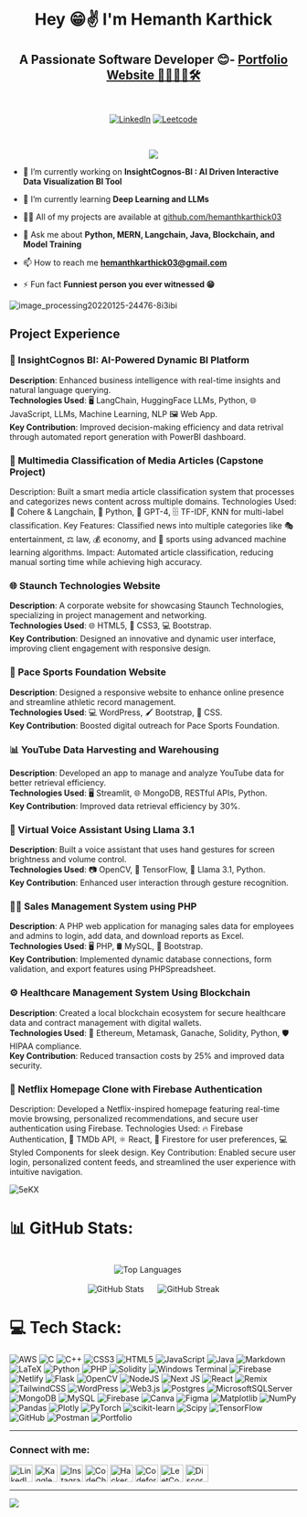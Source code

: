 <h1 align="center" style="-webkit-animation: tracking-in-expand 0.7s cubic-bezier(0.215, 0.610, 0.355, 1.000) both; animation: tracking-in-expand 0.7s cubic-bezier(0.215, 0.610, 0.355, 1.000) both;">
Hey 😁✌️ I'm Hemanth Karthick </h1>

<div align="center">
  <h2 align="center">A Passionate Software Developer 😊- <a style="color: white text-decoration-style: none" href="https://hemanthkarthick.vercel.app/">Portfolio Website 🤖🧑🏻‍💻🛠️</a>
  </h2></br>
  
  [![LinkedIn](https://img.shields.io/badge/Linkedin%20Profile%20-%E2%9C%94-blue)](https://www.linkedin.com/in/hemanth-karthick/)</t>
  [![Leetcode](https://img.shields.io/badge/Leetcode%20-%E2%9C%94-red)]([https://leetcode.com/problemset/al](https://leetcode.com/u/phoenix-mp3/))
</div>

</br>
<p align="center"><img src="https://cdn.dribbble.com/users/8619169/screenshots/16424581/media/8a91ad52c7c6cf7562224989d07da8e4.gif"></p>

- 🔭 I’m currently working on **InsightCognos-BI : AI Driven Interactive Data Visualization BI Tool**

- 🌱 I’m currently learning **Deep Learning and LLMs**

- 👨‍💻 All of my projects are available at [github.com/hemanthkarthick03](https://github.com/hemanthkarthick03)

- 💬 Ask me about **Python, MERN, Langchain, Java, Blockchain, and Model Training**

- 📫 How to reach me **hemanthkarthick03@gmail.com**

- ⚡ Fun fact **Funniest person you ever witnessed 😁**


![image_processing20220125-24476-8i3ibi](https://github.com/phoenix-mp3/phoenix-mp3/assets/128579996/9298f92a-05de-45da-875f-64bfd4efebd3)


## Project Experience <br />

### 🧠 InsightCognos BI: AI-Powered Dynamic BI Platform
**Description**: Enhanced business intelligence with real-time insights and natural language querying.  
**Technologies Used**: 🖥️ LangChain, HuggingFace LLMs, Python, 🌐 JavaScript, LLMs, Machine Learning, NLP 🖼️ Web App.  
**Key Contribution**: Improved decision-making efficiency and data retrival through automated report generation with PowerBI dashboard.

### 📰 Multimedia Classification of Media Articles (Capstone Project)
Description: Built a smart media article classification system that processes and categorizes news content across multiple domains.
Technologies Used: 🧠 Cohere & Langchain, 🐍 Python, 🤖 GPT-4, 🗄️ TF-IDF, KNN for multi-label classification.
Key Features: Classified news into multiple categories like 🎭 entertainment, ⚖️ law, 💰 economy, and 🏅 sports using advanced machine learning algorithms.
Impact: Automated article classification, reducing manual sorting time while achieving high accuracy.

### 🌐 Staunch Technologies Website
**Description**: A corporate website for showcasing Staunch Technologies, specializing in project management and networking.  
**Technologies Used**: 🌐 HTML5, 🎨 CSS3, 💻 Bootstrap.  
**Key Contribution**: Designed an innovative and dynamic user interface, improving client engagement with responsive design.

### 🎯 Pace Sports Foundation Website
**Description**: Designed a responsive website to enhance online presence and streamline athletic record management.  
**Technologies Used**: 💻 WordPress, 🖌️ Bootstrap, 🎨 CSS.  
**Key Contribution**: Boosted digital outreach for Pace Sports Foundation.


### 📊 YouTube Data Harvesting and Warehousing
**Description**: Developed an app to manage and analyze YouTube data for better retrieval efficiency.  
**Technologies Used**: 🖥️ Streamlit, 🌐 MongoDB, RESTful APIs, Python.  
**Key Contribution**: Improved data retrieval efficiency by 30%.


### 🤖 Virtual Voice Assistant Using Llama 3.1
**Description**: Built a voice assistant that uses hand gestures for screen brightness and volume control.  
**Technologies Used**: 📷 OpenCV, 🧠 TensorFlow, 🤖 Llama 3.1, Python.  
**Key Contribution**: Enhanced user interaction through gesture recognition.


### 🧑‍💻 Sales Management System using PHP
**Description**: A PHP web application for managing sales data for employees and admins to login, add data, and download reports as Excel.
**Technologies Used**: 🖥️ PHP, 🛢️ MySQL, 🧾 Bootstrap.  
**Key Contribution**: Implemented dynamic database connections, form validation, and export features using PHPSpreadsheet.


### ⚙️ Healthcare Management System Using Blockchain
**Description**: Created a local blockchain ecosystem for secure healthcare data and contract management with digital wallets.  
**Technologies Used**: 🔗 Ethereum, Metamask, Ganache, Solidity, Python, 🛡️ HIPAA compliance.  
**Key Contribution**: Reduced transaction costs by 25% and improved data security.


### 🍿 Netflix Homepage Clone with Firebase Authentication
Description: Developed a Netflix-inspired homepage featuring real-time movie browsing, personalized recommendations, and secure user authentication using Firebase.
Technologies Used: 🔥 Firebase Authentication, 🎥 TMDb API, ⚛️ React, 📡 Firestore for user preferences, 💻 Styled Components for sleek design.
Key Contribution: Enabled secure user login, personalized content feeds, and streamlined the user experience with intuitive navigation.

![5eKX](https://github.com/phoenix-mp3/phoenix-mp3/assets/128579996/9e963633-aff5-4a68-8443-09f42a64d8d8)


# 📊 GitHub Stats:
<div align="center">
  <br/>
  <img src="https://github-readme-stats.vercel.app/api/top-langs/?username=hemanthkarthick03&theme=dark&hide_border=false&include_all_commits=false&count_private=false&layout=compact" alt="Top Languages" style="margin-right: 20px;">
  <br/><br/>
  <img src="https://github-readme-stats.vercel.app/api?username=hemanthkarthick03&theme=dark&hide_border=false&include_all_commits=false&count_private=false" alt="GitHub Stats" style="margin-right: 20px;">
  <img src="https://github-readme-streak-stats.herokuapp.com/?user=hemanthkarthick03&theme=dark&hide_border=false" alt="GitHub Streak">

</div>


# 💻 Tech Stack:
![AWS](https://img.shields.io/badge/AWS-%23FF9900.svg?style=for-the-badge&logo=amazon-aws&logoColor=white) ![C](https://img.shields.io/badge/c-%2300599C.svg?style=for-the-badge&logo=c&logoColor=white) ![C++](https://img.shields.io/badge/c++-%2300599C.svg?style=for-the-badge&logo=c%2B%2B&logoColor=white) ![CSS3](https://img.shields.io/badge/css3-%231572B6.svg?style=for-the-badge&logo=css3&logoColor=white) ![HTML5](https://img.shields.io/badge/html5-%23E34F26.svg?style=for-the-badge&logo=html5&logoColor=white) ![JavaScript](https://img.shields.io/badge/javascript-%23323330.svg?style=for-the-badge&logo=javascript&logoColor=%23F7DF1E) ![Java](https://img.shields.io/badge/java-%23ED8B00.svg?style=for-the-badge&logo=openjdk&logoColor=white) ![Markdown](https://img.shields.io/badge/markdown-%23000000.svg?style=for-the-badge&logo=markdown&logoColor=white) ![LaTeX](https://img.shields.io/badge/latex-%23008080.svg?style=for-the-badge&logo=latex&logoColor=white) ![Python](https://img.shields.io/badge/python-3670A0?style=for-the-badge&logo=python&logoColor=ffdd54) ![PHP](https://img.shields.io/badge/php-%23777BB4.svg?style=for-the-badge&logo=php&logoColor=white) ![Solidity](https://img.shields.io/badge/Solidity-%23363636.svg?style=for-the-badge&logo=solidity&logoColor=white) ![Windows Terminal](https://img.shields.io/badge/Windows%20Terminal-%234D4D4D.svg?style=for-the-badge&logo=windows-terminal&logoColor=white) ![Firebase](https://img.shields.io/badge/firebase-%23039BE5.svg?style=for-the-badge&logo=firebase) ![Netlify](https://img.shields.io/badge/netlify-%23000000.svg?style=for-the-badge&logo=netlify&logoColor=#00C7B7) ![Flask](https://img.shields.io/badge/flask-%23000.svg?style=for-the-badge&logo=flask&logoColor=white) ![OpenCV](https://img.shields.io/badge/opencv-%23white.svg?style=for-the-badge&logo=opencv&logoColor=white) ![NodeJS](https://img.shields.io/badge/node.js-6DA55F?style=for-the-badge&logo=node.js&logoColor=white) ![Next JS](https://img.shields.io/badge/Next-black?style=for-the-badge&logo=next.js&logoColor=white) ![React](https://img.shields.io/badge/react-%2320232a.svg?style=for-the-badge&logo=react&logoColor=%2361DAFB) ![Remix](https://img.shields.io/badge/remix-%23000.svg?style=for-the-badge&logo=remix&logoColor=white) ![TailwindCSS](https://img.shields.io/badge/tailwindcss-%2338B2AC.svg?style=for-the-badge&logo=tailwind-css&logoColor=white) ![WordPress](https://img.shields.io/badge/WordPress-%23117AC9.svg?style=for-the-badge&logo=WordPress&logoColor=white) ![Web3.js](https://img.shields.io/badge/web3.js-F16822?style=for-the-badge&logo=web3.js&logoColor=white)  ![Postgres](https://img.shields.io/badge/postgres-%23316192.svg?style=for-the-badge&logo=postgresql&logoColor=white) ![MicrosoftSQLServer](https://img.shields.io/badge/Microsoft%20SQL%20Server-CC2927?style=for-the-badge&logo=microsoft%20sql%20server&logoColor=white) ![MongoDB](https://img.shields.io/badge/MongoDB-%234ea94b.svg?style=for-the-badge&logo=mongodb&logoColor=white) ![MySQL](https://img.shields.io/badge/mysql-4479A1.svg?style=for-the-badge&logo=mysql&logoColor=white) ![Firebase](https://img.shields.io/badge/firebase-a08021?style=for-the-badge&logo=firebase&logoColor=ffcd34) ![Canva](https://img.shields.io/badge/Canva-%2300C4CC.svg?style=for-the-badge&logo=Canva&logoColor=white) ![Figma](https://img.shields.io/badge/figma-%23F24E1E.svg?style=for-the-badge&logo=figma&logoColor=white) ![Matplotlib](https://img.shields.io/badge/Matplotlib-%23ffffff.svg?style=for-the-badge&logo=Matplotlib&logoColor=black) ![NumPy](https://img.shields.io/badge/numpy-%23013243.svg?style=for-the-badge&logo=numpy&logoColor=white) ![Pandas](https://img.shields.io/badge/pandas-%23150458.svg?style=for-the-badge&logo=pandas&logoColor=white) ![Plotly](https://img.shields.io/badge/Plotly-%233F4F75.svg?style=for-the-badge&logo=plotly&logoColor=white) ![PyTorch](https://img.shields.io/badge/PyTorch-%23EE4C2C.svg?style=for-the-badge&logo=PyTorch&logoColor=white) ![scikit-learn](https://img.shields.io/badge/scikit--learn-%23F7931E.svg?style=for-the-badge&logo=scikit-learn&logoColor=white) ![Scipy](https://img.shields.io/badge/SciPy-%230C55A5.svg?style=for-the-badge&logo=scipy&logoColor=%white) ![TensorFlow](https://img.shields.io/badge/TensorFlow-%23FF6F00.svg?style=for-the-badge&logo=TensorFlow&logoColor=white) ![GitHub](https://img.shields.io/badge/github-%23121011.svg?style=for-the-badge&logo=github&logoColor=white) ![Postman](https://img.shields.io/badge/Postman-FF6C37?style=for-the-badge&logo=postman&logoColor=white) ![Portfolio](https://img.shields.io/badge/Portfolio-%23000000.svg?style=for-the-badge&logo=firefox&logoColor=#FF7139) 

---

<h3 align="left">Connect with me:</h3>
<p align="left">
<a href="https://linkedin.com/in/hemanth-karthick/" target="blank"><img align="center" src="https://raw.githubusercontent.com/rahuldkjain/github-profile-readme-generator/master/src/images/icons/Social/linked-in-alt.svg" alt="LinkedIn" height="30" width="40" /></a>
<a href="https://kaggle.com/hemanthkarthick03" target="blank"><img align="center" src="https://raw.githubusercontent.com/rahuldkjain/github-profile-readme-generator/master/src/images/icons/Social/kaggle.svg" alt="Kaggle" height="30" width="40" /></a>
<a href="https://instagram.com/puzzled_phoenix.mp3/" target="blank"><img align="center" src="https://raw.githubusercontent.com/rahuldkjain/github-profile-readme-generator/master/src/images/icons/Social/instagram.svg" alt="Instagram" height="30" width="40" /></a>
<a href="https://www.codechef.com/users/phoenix_mp3" target="blank"><img align="center" src="https://cdn.jsdelivr.net/npm/simple-icons@3.1.0/icons/codechef.svg" alt="CodeChef" height="30" width="40" /></a>
<a href="https://www.hackerrank.com/yoga3hk?hr_r=1" target="blank"><img align="center" src="https://raw.githubusercontent.com/rahuldkjain/github-profile-readme-generator/master/src/images/icons/Social/hackerrank.svg" alt="HackerRank" height="30" width="40" /></a>
<a href="https://codeforces.com/profile/hemanth.mp3" target="blank"><img align="center" src="https://raw.githubusercontent.com/rahuldkjain/github-profile-readme-generator/master/src/images/icons/Social/codeforces.svg" alt="Codeforces" height="30" width="40" /></a>
<a href="https://www.leetcode.com/phoenix-mp3/" target="blank"><img align="center" src="https://raw.githubusercontent.com/rahuldkjain/github-profile-readme-generator/master/src/images/icons/Social/leet-code.svg" alt="LeetCode" height="30" width="40" /></a>
<a href="https://discord.gg/https://discord.gg/CKDHzECP" target="blank"><img align="center" src="https://raw.githubusercontent.com/rahuldkjain/github-profile-readme-generator/master/src/images/icons/Social/discord.svg" alt="Discord" height="30" width="40" /></a>
</p>

---
[![](https://visitcount.itsvg.in/api?id=hemanthkarthick03&icon=0&color=0)](https://visitcount.itsvg.in)
